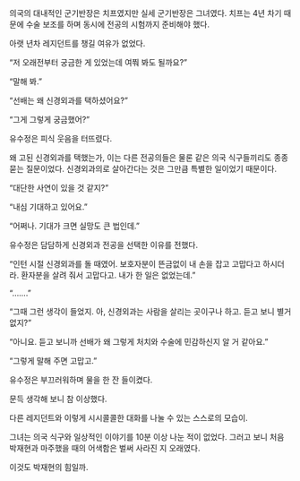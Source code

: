 의국의 대내적인 군기반장은 치프였지만 실세 군기반장은 그녀였다. 치프는 4년 차기 때문에 수술 보조를 하며 동시에 전공의 시험까지 준비해야 했다.

아랫 년차 레지던트를 챙길 여유가 없었다.

“저 오래전부터 궁금한 게 있었는데 여쭤 봐도 될까요?”

“말해 봐.”

“선배는 왜 신경외과를 택하셨어요?”

“그게 그렇게 궁금했어?”

유수정은 피식 웃음을 터뜨렸다.

왜 고된 신경외과를 택했는가, 이는 다른 전공의들은 물론 같은 의국 식구들끼리도 종종 묻는 질문이었다. 신경외과의로 살아간다는 것은 그만큼 특별한 일이었기 때문이다.

“대단한 사연이 있을 것 같지?”

“내심 기대하고 있어요.”

“어쩌나. 기대가 크면 실망도 큰 법인데.”

유수정은 담담하게 신경외과 전공을 선택한 이유를 전했다.

“인턴 시절 신경외과를 돌 때였어. 보호자분이 뜬금없이 내 손을 잡고 고맙다고 하시더라. 환자분을 살려 줘서 고맙다고. 내가 한 일은 없었는데.”

“…….”

“그때 그런 생각이 들었지. 아, 신경외과는 사람을 살리는 곳이구나 하고. 듣고 보니 별거 없지?”

“아니요. 듣고 보니까 선배가 왜 그렇게 처치와 수술에 민감하신지 알 거 같아요.”

“그렇게 말해 주면 고맙고.”

유수정은 부끄러워하며 물을 한 잔 들이켰다.

문득 생각해 보니 참 이상했다.

다른 레지던트와 이렇게 시시콜콜한 대화를 나눌 수 있는 스스로의 모습이.

그녀는 의국 식구와 일상적인 이야기를 10분 이상 나눈 적이 없었다. 그러고 보니 처음 박재현과 마주했을 때의 어색함은 벌써 사라진 지 오래였다.

이것도 박재현의 힘일까.